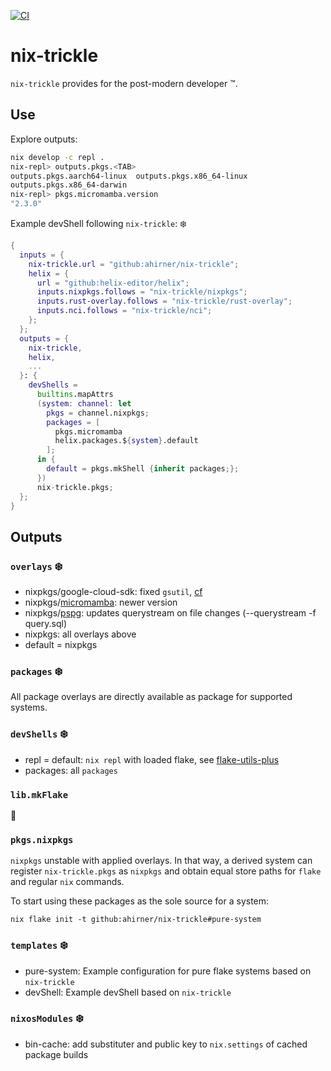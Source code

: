 [![CI](https://github.com/ahirner/nix-trickle/actions/workflows/ci.yml/badge.svg)](https://github.com/ahirner/nix-trickle/actions/workflows/ci.yml)
# nix-trickle

`nix-trickle` provides for the post-modern developer ™️.

## Use

Explore outputs:

```sh
nix develop -c repl .
nix-repl> outputs.pkgs.<TAB>
outputs.pkgs.aarch64-linux  outputs.pkgs.x86_64-linux
outputs.pkgs.x86_64-darwin
nix-repl> pkgs.micromamba.version
"2.3.0"
```

Example devShell following `nix-trickle`: ❄️

```nix
{
  inputs = {
    nix-trickle.url = "github:ahirner/nix-trickle";
    helix = {
      url = "github:helix-editor/helix";
      inputs.nixpkgs.follows = "nix-trickle/nixpkgs";
      inputs.rust-overlay.follows = "nix-trickle/rust-overlay";
      inputs.nci.follows = "nix-trickle/nci";
    };
  };
  outputs = {
    nix-trickle,
    helix,
    ...
  }: {
    devShells =
      builtins.mapAttrs
      (system: channel: let
        pkgs = channel.nixpkgs;
        packages = [
          pkgs.micromamba
          helix.packages.${system}.default
        ];
      in {
        default = pkgs.mkShell {inherit packages;};
      })
      nix-trickle.pkgs;
  };
}
```


## Outputs

### `overlays` ❄️

- nixpkgs/google-cloud-sdk: fixed `gsutil`, [cf](https://github.com/NixOS/nixpkgs/issues/67094#issuecomment-1148856771)
- nixpkgs/[micromamba](https://github.com/mamba-org/mamba): newer version
- nixpkgs/[pspg](https://github.com/okbob/pspg): updates querystream on file changes (--querystream -f query.sql)
- nixpkgs: all overlays above
- default = nixpkgs


### `packages` ❄️

All package overlays are directly available as package for supported systems.


### `devShells` ❄️

- repl = default: `nix repl` with loaded flake, see [flake-utils-plus](https://github.com/gytis-ivaskevicius/flake-utils-plus)
- packages: all `packages`


### `lib.mkFlake`

🚧


### `pkgs.nixpkgs`

`nixpkgs` unstable with applied overlays. In that way, a derived system can register
`nix-trickle.pkgs` as `nixpkgs` and obtain equal store paths for `flake`
and regular `nix` commands.

To start using these packages as the sole source for a system:

```
nix flake init -t github:ahirner/nix-trickle#pure-system
```

### `templates` ❄️

- pure-system: Example configuration for pure flake systems based on `nix-trickle`
- devShell: Example devShell based on `nix-trickle`


### `nixosModules` ❄️

- bin-cache: add substituter and public key to `nix.settings` of cached package builds
